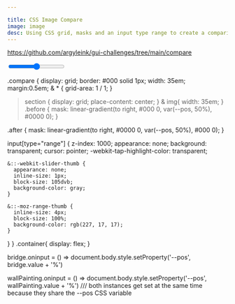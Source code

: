 ```yaml
---

title: CSS Image Compare 
image: image
desc: Using CSS grid, masks and an input type range to create a comparison component. 
---
```

https://github.com/argyleink/gui-challenges/tree/main/compare

<html-code>
<section class="container">
     <div class="compare">
        <section class="before">
            <img src="https://dataviz.nbcnews.com/projects/20220712-webb-first-set-before-after-southern-ring-nebula/assets/southern-ring-nebula-before.jpg" alt="">
        </section>
        <section class="after">
            <img src="https://dataviz.nbcnews.com/projects/20220712-webb-first-set-before-after-southern-ring-nebula/assets/southern-ring-nebula-after.jpg" alt="">
        </section>
        <input type="range" id="bridge" step="0.1">
    </div>
</section>
</html-code>

<css-code>


.compare {
  display: grid;
  border: #000 solid 1px;
  width: 35em;
  margin:0.5em;
  & * {
    grid-area: 1 / 1;
  }
  
  > section {
    display: grid;
    place-content: center;
  }
  & img{
    width: 35em;
  }
  .before {
    mask: linear-gradient(to right, #000 0, var(--pos, 50%), #0000 0);
  }

  .after {
    mask: linear-gradient(to right, #0000 0, var(--pos, 50%), #000 0);
  }

  input[type="range"] {
    z-index: 1000;
    appearance: none;
    background: transparent;
    cursor: pointer;
    -webkit-tap-highlight-color: transparent;
    
    &::-webkit-slider-thumb {
      appearance: none;
      inline-size: 1px;
      block-size: 105dvb;
      background-color: gray;
    } 
    
    &::-moz-range-thumb {
      inline-size: 4px;
      block-size: 100%;
      background-color: rgb(227, 17, 17);
    }
  }
}
.container{
  display: flex;
}


</css-code>

<js-code>

bridge.oninput = () => document.body.style.setProperty('--pos', bridge.value + '%')

wallPainting.oninput = () => document.body.style.setProperty('--pos', wallPainting.value + '%')
/// both instances get set at the same time because they share the --pos CSS variable 
</js-code>